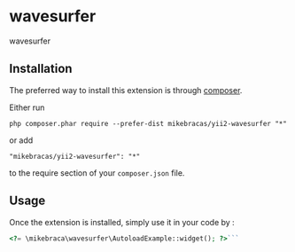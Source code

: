 wavesurfer
==========
wavesurfer

Installation
------------

The preferred way to install this extension is through [composer](http://getcomposer.org/download/).

Either run

```
php composer.phar require --prefer-dist mikebracas/yii2-wavesurfer "*"
```

or add

```
"mikebracas/yii2-wavesurfer": "*"
```

to the require section of your `composer.json` file.


Usage
-----

Once the extension is installed, simply use it in your code by  :

```php
<?= \mikebraca\wavesurfer\AutoloadExample::widget(); ?>```